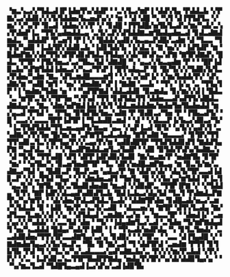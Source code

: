 ▝▆▃▚▃▞▞▜▟▃▟▐▛▐▟▅▜▚▞▟▟▛▝▝▃▚▜▃▞▆▛▐▝▟▟▚▜▄▝▛▟▟▃▙▝▞▛▇▞▃▞▟▟▊▞▞▞▙▜▟▟▅▞▙▃▅▟▚▞▞▝▆▝▝▟▝▟█▝▚▝▚▜▝▟▐▜▜▟▜▃▝▞▆▞▝▞▚▞▛▝▉▃▟▝▟▟▅▞▞▞▛▝▞▝▊▟█▝▐▜▜▟█▞▅▜▙▜▃▟▚▞▆▞▚▟▞▃▚▞▛▟▅▛▐▃▝▜▜▞▄▟▅▟▟▃▄▝▃▜▞▃▛▞▟▜▟▟▇▃▆▜▙▟▄▟▅▃▟▝▊▟▃▟▇▟▆▟▃▝▚▟▟▟▛▝▛▃▅▜▝▛▐▝▞▝█▟▟▞▄▟▊▞▙▃▄▃▛▟█▞▃▟▆▝▟▝▜▃▃▝▜▜▜▞▚▟▉▝▐▃▙▜▛▞▟▟▊▃▙▝▐▟▊▜▟▞▙▝▐▞▟▃▚▝▇▝▅▞▞▝▐▟▜▟▛▝▆▝█▟▅▛▇▞▞▟▞▜▜▞▟▜▛▟▊▟▜▟▃▜▜▟▄▞▞▟▞▜▛▟▚▃▚▛▇▝▇▜▛▟▇▟▚▝█▟▃▝▛▜▛▝▐▜▙▜▅▃▞▃▞▜▙▃▜▟▝▟▇▟█▝▚▝▄▃▞▞▙▃▄▟▆▝▛▝▝▝█▛▐▟▉▃▙▞▚▛▇▜▟▟▐▟▅▃▞▞▚▃▞▜▚▛▐▝█▜▚▟▄▃▛▝▊▝█▞▜▞▞▞▜▟▉▞▙▜▃▞▛▟▅▞▚▟▆▝▇▃▝▟▜▃▆▟█▃▃▃▆▜▝▝▞▃▚▞▅▛▐▞▝▞▆▞▙▟▟▞▛▞▝▟▚▟▇▞▆▝▚▟█▝▆▜▝▝▅▞▝▟▅▟▇▞▚▛▐▝▇▟▇▝▃▃▙▝▝▜▚▝▐▞▄▝▃▝▜▜▄▜▛▝▐▝▅▟▆▞▜▟▆▝▅▝▝▝▚▟▜▛▇▟▝▟▟▃▟▟▊▝▉▃▆▟▄▝▊▞▆▞▞▟▐▝█▟▃▝▃▝▆▜▛▃▜▞▞▜▛▜▅▝▚▜▚▟▝▜▜▝▊▟▜▟▄▜▜▝▟▟▅▃▃▟▚▟▜▜▞▟█▟▃▟▇▟▄▞▃▝▇▃▝▟▆▞▅▛▇▟▐▟▞▞▙▜▝▟▟▃▆▟▟▟▆▞▆▟▅▜▅▜▙▟▅▟▟▝▆▞▄▃▟▝▛▜▟▝▃▝▛▜▄▝▉▜▟▜▙▜▅▃▚▟▇▝▛▝▉▟▊▃▞▜▅▝▛▝▐▜▙▃▟▜▞▝█▝▃▃▞▞▃▃▃▜▛▛▐▟▜▛▐▝▜▃▙▟▉▃▆▟▝▝▟▝▝▞▟▃▃▛▐▞▙▃▞▟▉▃▞▜▞▝▐▃▜▜▟▜▟▟▞▜▜▃▅▃▄▟▜▞▆▃▄▝▄▃▝▞▄▛▐▃▟▝▉▜▞▝▄▜▞▞▄▟▚▜▝▃▚▟▇▞▚▜▚▜▅▝█▞▆▞▅▝▃▛▇▜▜▃▟▃▟▟▄▝▇▜▚▟▇▝▆▃▃▃▞▝▊▜▛▞▜▜▜▜▚▟▊▃▜▃▚▜▛▜▄▞▛▞▞▃▄▞▛▞▆▝▄▟▉▟█▜▛▝▜▜▟▜▟▟▊▟▜▝▇▟▟▜▄▛▇▝▚▃▛▟▃▝▞▝▝▞▜▃▟▛▇▟▟▃▅▜▃▞▙▟▛▝▝▟▉▝▉▜▟▞▛▟▚▞▙▟▇▃▚▝▟▝▜▞▙▝▜▜▚▟█▝▟▜▝▟▛▛▐▟▛▟▉▞▙▟▊▝▇▞▅▃▆▞▛▝▅▟▇▜▙▝▊▜▛▝▆▞▝▝▅▜▙▞▚▝▉▃▅▜▅▟▛▜▛▝▜▃▝▟▛▞▅▟█▃▆▛▇▃▄▝▆▝▉▃▜▞▆▞▃▟▇▃▞▜▟▝▄▝█▟▊▃▛▝█▃▛▃▅▝▄▟▃▞▛▝▇▝▟▟▚▞▟▞▝▟▄▜▞▜▛▃▃▟▐▟▊▃▛▝▞▞▃▜▜▟▝▜▄▞▝▞▝▟▆▟▅▃▟▜▝▜▅▜▄▝▉▝▞▞▙▞▄▞▆▜▟▟▝▛▐▃▜▝▄▃▜▞▚▝▇▜▙▝█▞▃▜▙▟▊▟▅▟▇▝▆▃▟▝▞▟▉▟▛▃▝▜▜▛▐▛▇▝▞▝▞▜▟▟▄▝▊▜▚▝▇▛▐▟▛▞▟▃▄▟▚▟▉▟▜▃▙▝█▟▐▃▙▃▞▟▄▜▟▝▜▃▜▝▛▟▆▟▃▛▇▜▚▞▚▞▆▜▚▝▝▟▞▟▅▞▛▟▃▟▜▟▃▜▃▟▞▝▟▟▇▜▛▟▅▝▊▟█▃▟▞▅▃▞▃▆▞▚▜▟▃▙▝▉▝▐▟▊▝▆▞▛▃▚▃▜▞▃▟▊▝▝▟▃▃▅▞▄▝▇▜▛▝▟▜▚▜▃▟▄▝▇▞▟▜▃▃▜▃▆▞▞▟▝▞▄▝▝▟▜▟▄▟▝▃▆▟▇▞▃▞▅▝▃▝▆▃▃▜▛▝▝▟▅▟▐▞▝▃▅▞▄▞▞▞▚▟▟▞▝▞▃▃▜▟▝▟▅▝▝▜▞▝▐▟▄▟▆▜▃▞▃▟▝▃▜▟▅▝▜▞▆▛▇▟▄▟▜▝▅▞▚▃▟▟▟▝█▟▄▞▚▟▞▛▐▟▉▝▐▝▝▜▚▃▟▞▅▟▛▟▄▝▚▝▊▜▃▜▅▟▞▝▃▃▟▟▉▟▅▞▜▜▚▜▛▃▃▟▇▜▄▞▃▞▄▝▊▟▉▞▝▝▞▜▛▃▝▝▃▃▝▟▐▜▄▟█▝▞▝▇▟▆▟▅▜▄▃▞▞▙▞▅▃▛▃▝▜▙▝█▝▇▞▃▟▝▜▝▟▟▜▛▟▝▃▅▟▆▝▛▜▜▝▊▜▙▜▙▝▛▟▝▜▝▞▜▃▚▞▚▞▃▟▃▃▃▞▄▟▚▟▇▃▙▞▃▝▛▞▞▞▆▞▛▃▙▟▝▞▛▞▛▞▝▞▃▝▐▃▛▟▊▃▚▃▜▜▛▜▙▟▛▛▇▟▄▝▅▟▄▜▚▜▛▞▚▞▟▞▟▟▉▜▄▞▄▝▝▝▚▞▆▃▜▃▟▝▜▟█▜▄▃▄▟▐▃▞▟▚▞▃▟▐▟▉▜▙
